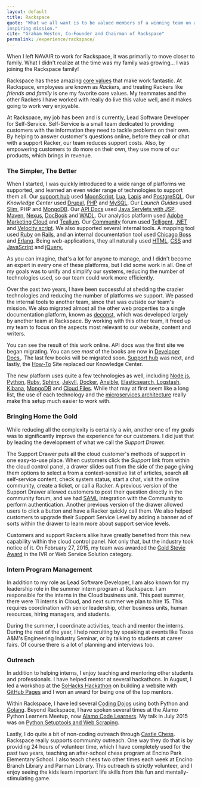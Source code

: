 ```yaml
---
layout: default
title: Rackspace
quote: "What we all want is to be valued members of a winning team on an
inspiring mission."
cite: "Graham Weston, Co-Founder and Chairman of Rackspace"
permalink: /experience/rackspace/
---
```


<p class="lead" markdown="1">When I left NAVAIR to work for Rackspace, it was
primarily to move closer to family. What I didn't realize at the time was my
family was growing... I was joining the Rackspace family!</p>

Rackspace has these amazing [core values][core-values] that make work fantastic.
At Rackspace, employees are known as *Rackers,* and treating Rackers like
*friends and family* is one my favorite core values. My teammates and the other
Rackers I have worked with really do live this value well, and it makes going to
work very enjoyable.

At Rackspace, my job has been and is currently, Lead Software Developer for
Self-Service. Self-Service is a small team dedicated to providing customers with
the information they need to tackle problems on their own. By helping to answer
customer's questions online, before they call or chat with a support Racker, our
team reduces support costs. Also, by empowering customers to do more on their
own, they use more of our products, which brings in revenue.

### The Simpler, The Better

When I started, I was quickly introduced to a wide range of platforms we
supported, and learned an even wider range of technologies to support them all.
Our [support hub][support] used [MoonScript][moonscript], [Lua][lua],
[Lapis][lapis] and [PostgreSQL][postgres]. Our *Knowledge Center* used
[Drupal][drupal], [PHP][php] and [MySQL][mysql]. Our *Launch Guides* used
[Slim][slim], PHP and [MongoDB][mongo]. Our [API Docs][docs] used [Java Servlets
with JSP][java], [Maven][maven], [Nexus][nexus], [DocBook][docbook] and
[WADL][wadl]. Our analytics platform used [Adobe Marketing Cloud][adobe] and
[Tealium][tealium]. Our [Community][community] forum used
[Telligent][telligent], [.NET][dot-net] and [Velocity script][velocity]. We also
supported several internal tools. A mapping tool used [Ruby][ruby] on
[Rails][rails], and an internal documentation tool used [Chicago Boss][boss] and
[Erlang][erlang]. Being web-applications, they all naturally used [HTML][html],
[CSS][css] and [JavaScript][javascript] and [jQuery.][jquery]

As you can imagine, that's a lot for anyone to manage, and I didn't become an
expert in every one of these platforms, but I did some work in all. One of my
goals was to unify and simplify our systems, reducing the number of technologies
used, so our team could work more efficiently.

Over the past two years, I have been successful at shedding the crazier
technologies and reducing the number of platforms we support. We passed the
internal tools to another team, since that was outside our team's mission. We
also migrated almost all the other web properties to a single documentation
platform, known as [deconst,][deconst] which was developed largely by another
team at Rackspace. By working with this other team, it freed up my team to focus
on the aspects most relevant to our website, content and writers.

You can see the result of this work online. API docs was the first site we began
migrating. You can see *most* of the books are now in [Developer
Docs.][dev-docs]. The last few books will be migrated soon. [Support
hub][support] was next, and lastly, the [How-To][how-to] Site replaced our
Knowledge Center.

The new platform uses quite a few technologies as well, including
[Node.js][node], [Python][python], [Ruby][ruby], [Sphinx][sphinx],
[Jekyll][jekyll], [Docker][docker], [Ansible][ansible], [Elasticsearch,
Logstash, Kibana][elk], [MongoDB][mongo] and [Cloud Files][files]. While that
may at first seem like a long list, the use of each technology and the
[microservices architecture][micro] really make this setup much easier to
work with.

### Bringing Home the Gold

While reducing all the complexity is certainly a win, another one of my goals
was to significantly improve the experience for our customers. I did just that
by leading the development of what we call the *Support Drawer.*

The Support Drawer puts all the cloud customer's methods of support in one
easy-to-use place. When customers click the *Support* link from within the cloud
control panel, a drawer slides out from the side of the page giving them options
to select a from a context-sensitive list of articles, search all self-service
content, check system status, start a chat, visit the online community, create a
ticket, or call a Racker. A previous version of the Support Drawer allowed
customers to post their question directly in the community forum, and we had
[SAML][saml] integration with the Community to perform authentication. Another
previous version of the drawer allowed users to click a button and have a Racker
quickly call them. We also helped customers to upgrade their Support Service
Level by adding a banner ad of sorts within the drawer to learn more about
support service levels.

Customers and support Rackers alike have greatly benefited from this new
capability within the cloud control panel. Not only that, but the industry took
notice of it. On February 27, 2015, my team was awarded the [Gold Stevie
Award][stevie] in the IVR or Web Service Solution category.

### Intern Program Management

In addition to my role as Lead Software Developer, I am also known for my
leadership role in the summer intern program at Rackspace. I am responsible for
the interns in the Cloud business unit. This past summer, there were 11 interns
in Cloud, and next summer we plan to hire 15. This requires coordination with
senior leadership, other business units, human resources, hiring managers, and
students.

During the summer, I coordinate activities, teach and mentor the interns. During
the rest of the year, I help recruiting by speaking at events like Texas A&M's
Engineering Industry Seminar, or by talking to students at career fairs. Of
course there is a lot of planning and interviews too.

### Outreach

In addition to helping interns, I enjoy teaching and mentoring other students
and professionals. I have helped mentor at several hackathons. In August, I led
a workshop at the [SoHacks Hackathon][sohacks] on building a website with [GitHub
Pages][pages] and I won an award for being one of the top mentors.

Within Rackspace, I have led several [Coding Dojos][dojo] using both Python and
[Golang][go]. Beyond Rackspace, I have spoken several times at the Alamo Python
Learners Meetup, now [Alamo Code Learners][alamo]. My talk in July 2015 was on
[Python Setuptools and Web Scraping][alamotalk].

Lastly, I do quite a bit of non-coding outreach through [Castle Chess][castle].
Rackspace really supports community outreach. One way they do that is by
providing 24 hours of volunteer time, which I have completely used for the past
two years, teaching an after-school chess program at Encino Park Elementary
School. I also teach chess two other times each week at Encino Branch Library
and Parman Library. This outreach is strictly volunteer, and I enjoy seeing the
kids learn important life skills from this fun and mentally-stimulating game.

[core-values]: https://www.youtube.com/watch?v=-_YjxSe1T1c
[support]:     https://support.rackspace.com
[moonscript]:  http://moonscript.org
[lua]:         http://lua.org
[lapis]:       http://leafo.net/lapis
[postgres]:    http://www.postgresql.org
[drupal]:      https://www.drupal.org
[php]:         https://secure.php.net
[mysql]:       http://www.mysql.com
[slim]:        http://www.slimframework.com
[mongo]:       https://www.mongodb.org
[docs]:        https://docs.rackspace.com
[java]:        https://en.wikipedia.org/wiki/Java_servlet
[maven]:       https://maven.apache.org/what-is-maven.html
[nexus]:       http://www.sonatype.com/nexus/solution-overview
[docbook]:     http://www.docbook.org/whatis
[wadl]:        https://en.wikipedia.org/wiki/Web_Application_Description_Language
[adobe]:       http://www.adobe.com/marketing-cloud.html
[tealium]:     http://tealium.com
[community]:   https://community.rackspace.com
[telligent]:   http://www.telligent.com
[dot-net]:     https://www.microsoft.com/net
[velocity]:    https://velocity.apache.org
[rails]:       http://rubyonrails.org
[boss]:        http://chicagoboss.org
[erlang]:      https://www.erlang.org
[html]:        https://developer.mozilla.org/en-US/docs/Web/HTML
[css]:         https://www.w3.org/Style/CSS/
[javascript]:  https://www.javascript.com
[jquery]:      https://jquery.com
[deconst]:     https://github.com/deconst
[node]:        https://nodejs.org
[python]:      https://www.python.org
[ruby]:        https://www.ruby-lang.org
[sphinx]:      http://www.sphinx-doc.org
[jekyll]:      http://jekyllrb.com
[docker]:      https://www.docker.com
[ansible]:     http://www.ansible.com
[elk]:         https://www.elastic.co/webinars/introduction-elk-stack
[files]:       https://www.rackspace.com/cloud/files
[micro]:       https://en.wikipedia.org/wiki/Microservices
[how-to]:      https://support.rackspace.com/how-to/
[dev-docs]:    https://developer.rackspace.com/docs/
[saml]:        https://en.wikipedia.org/wiki/Security_Assertion_Markup_Language
[stevie]:      https://blog.rackspace.com/rackspace-takes-top-honors-at-this-years-stevie-awards-for-sales-and-customer-service/
[sohacks]:     https://sohacks.com
[pages]:       https://pages.github.com
[dojo]:        https://leanpub.com/codingdojohandbook
[go]:          https://golang.org
[alamo]:       http://www.meetup.com/Alamo-Code-Learners/
[alamotalk]:   https://github.com/steveortiz/python-talk-setuptools-and-web-scraping
[castle]:      https://castle-chess.org
